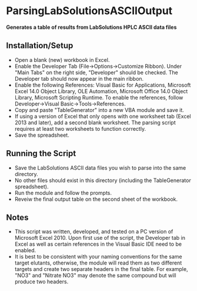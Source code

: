 # ParsingLabSolutionsASCIIOutput

**Generates a table of results from LabSolutions HPLC ASCII data files**


## Installation/Setup  
* Open a blank (new) workbook in Excel.  
* Enable the Developer Tab (File->Options->Customize Ribbon). Under "Main Tabs" on the right side, "Developer" should be checked. The Developer tab should now appear in the main ribbon.  
* Enable the following References: Visual Basic for Applications, Microsoft Excel 14.0 Object Library, OLE Automation, Microsoft Office 14.0 Object Library, Microsoft Scripting Runtime. To enable the references, follow Developer->Visual Basic->Tools->References. 
* Copy and paste "TableGenerator" into a new VBA module and save it.   
* If using a version of Excel that only opens with one worksheet tab (Excel 2013 and later), add a second blank worksheet. The parsing script requires at least two worksheets to function correctly.  
* Save the spreadsheet.  


## Running the Script  
* Save the LabSolutions ASCII data files you wish to parse into the same directory.
* No other files should exist in this directory (including the TableGenerator spreadsheet).
* Run the module and follow the prompts. 
* Reveiw the final output table on the second sheet of the workbook. 

## Notes
* This script was written, developed, and tested on a PC version of Microsoft Excel 2010. Upon first use of the script, the Developer tab in Excel as well as certain references in the Visual Basic IDE need to be enabled. 
* It is best to be consistent with your naming conventions for the same target elutants, otherwise, the module will read them as two different targets and create two separate headers in the final table. For example, "NO3" and "Nitrate NO3" may denote the same compound but will produce two headers.
